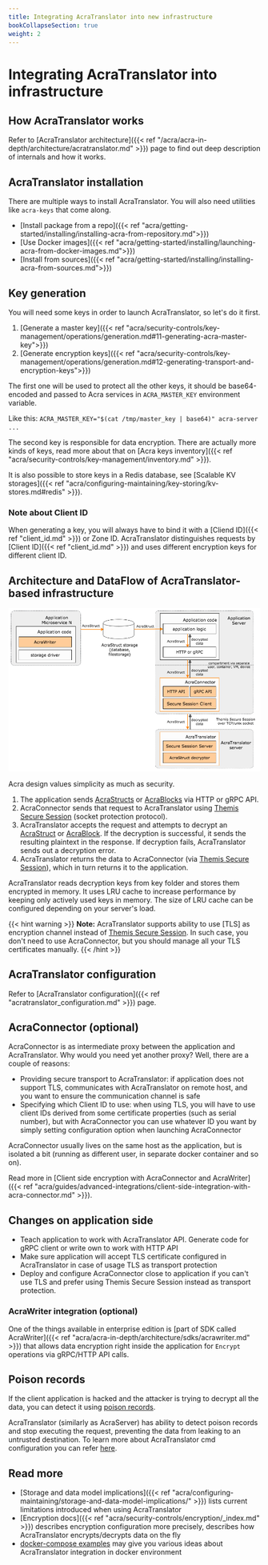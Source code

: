 ```yaml
---
title: Integrating AcraTranslator into new infrastructure
bookCollapseSection: true
weight: 2
---
```


# Integrating AcraTranslator into infrastructure

## How AcraTranslator works

Refer to [AcraTranslator architecture]({{< ref "/acra/acra-in-depth/architecture/acratranslator.md" >}}) page to find out
deep description of internals and how it works.

## AcraTranslator installation

There are multiple ways to install AcraTranslator.
You will also need utilities like `acra-keys` that come along.

* [Install package from a repo]({{< ref "acra/getting-started/installing/installing-acra-from-repository.md">}})
* [Use Docker images]({{< ref "acra/getting-started/installing/launching-acra-from-docker-images.md">}})
* [Install from sources]({{< ref "acra/getting-started/installing/installing-acra-from-sources.md">}})

## Key generation

You will need some keys in order to launch AcraTranslator, so let's do it first.

1. [Generate a master key]({{< ref "acra/security-controls/key-management/operations/generation.md#11-generating-acra-master-key">}})
2. [Generate encryption keys]({{< ref "acra/security-controls/key-management/operations/generation.md#12-generating-transport-and-encryption-keys">}})

The first one will be used to protect all the other keys,
it should be base64-encoded and passed to Acra services in `ACRA_MASTER_KEY` environment variable.

Like this: `ACRA_MASTER_KEY="$(cat /tmp/master_key | base64)" acra-server ...`

The second key is responsible for data encryption.
There are actually more kinds of keys, read more about that on
[Acra keys inventory]({{< ref "acra/security-controls/key-management/inventory.md" >}}).

It is also possible to store keys in a Redis database, see
[Scalable KV storages]({{< ref "acra/configuring-maintaining/key-storing/kv-stores.md#redis" >}}).

### Note about Client ID

When generating a key, you will always have to bind it with a [Cliend ID]({{< ref "client_id.md" >}}) or Zone ID.
AcraTranslator distinguishes requests by [Client ID]({{< ref "client_id.md" >}}) and uses different encryption keys for 
different client ID.

## Architecture and DataFlow of AcraTranslator-based infrastructure

![](/files/data-flow/acra-archi-translator-writer.png)

Acra design values simplicity as much as security.

1. The application sends [AcraStructs](/acra/acra-in-depth/data-structures/acrastruct/) or 
   [AcraBlocks](/acra/acra-in-depth/data-structures/acrablock/) via HTTP or gRPC API.
2. AcraConnector sends that request to AcraTranslator using [Themis Secure Session](/themis/crypto-theory/cryptosystems/secure-session/) 
   (socket protection protocol).
3. AcraTranslator accepts the request and attempts to decrypt an [AcraStruct](/acra/acra-in-depth/data-structures/acrastruct/) 
   or [AcraBlock](/acra/acra-in-depth/data-structures/acrablock/). If the decryption is successful, it sends the 
   resulting plaintext in the response. If decryption fails, AcraTranslator sends out a decryption error.
4. AcraTranslator returns the data to AcraConnector (via [Themis Secure Session](/themis/crypto-theory/cryptosystems/secure-session/)), 
   which in turn returns it to the application.

AcraTranslator reads decryption keys from key folder and stores them encrypted in memory. It uses LRU cache to increase
performance by keeping only actively used keys in memory. The size of LRU cache can be configured depending on your
server's load.

{{< hint warning >}}
**Note:**
AcraTranslator supports ability to use [TLS] as encryption channel instead of [Themis Secure Session](/themis/crypto-theory/cryptosystems/secure-session/).
In such case, you don't need to use AcraConnector, but you should manage all your TLS certificates manually.
{{< /hint >}}

## AcraTranslator configuration

Refer to [AcraTranslator configuration]({{< ref "acratranslator_configuration.md" >}}) page.

## AcraConnector (optional)

AcraConnector is as intermediate proxy between the application and AcraTranslator.
Why would you need yet another proxy? Well, there are a couple of reasons:

* Providing secure transport to AcraTranslator:
  if application does not support TLS, communicates with AcraTranslator on remote host, and you want to ensure the 
  communication channel is safe
* Specifying which Client ID to use:
  when using TLS, you will have to use client IDs derived from some certificate properties (such as serial number),
  but with AcraConnector you can use whatever ID you want by simply setting configuration option when launching AcraConnector

AcraConnector usually lives on the same host as the application, but is isolated a bit
(running as different user, in separate docker container and so on).

Read more in [Client side encryption with AcraConnector and AcraWriter]({{< ref "acra/guides/advanced-integrations/client-side-integration-with-acra-connector.md" >}}).

## Changes on application side

* Teach application to work with AcraTranslator API. Generate code for gRPC client or write own to work with HTTP API
* Make sure application will accept TLS certificate configured in AcraTranslator in case of usage TLS as transport protection
* Deploy and configure AcraConnector close to application if you can't use TLS and prefer using Themis Secure Session instead as transport protection.

### AcraWriter integration (optional)

One of the things available in enterprise edition is
[part of SDK called AcraWriter]({{< ref "acra/acra-in-depth/architecture/sdks/acrawriter.md" >}})
that allows data encryption right inside the application for `Encrypt` operations via gRPC/HTTP API calls.


## Poison records

If the client application is hacked and the attacker is trying to decrypt all the data, you can detect it using [poison records](/acra/security-controls/intrusion-detection/).

AcraTranslator (similarly as AcraServer) has ability to detect poison records and stop executing the request, 
preventing the data from leaking to an untrusted destination.
To learn more about AcraTranslator cmd configuration you can refer [here](/acra/configuring-maintaining/general-configuration/acra-translator/).

## Read more

* [Storage and data model implications]({{< ref "acra/configuring-maintaining/storage-and-data-model-implications/" >}})
  lists current limitations introduced when using AcraTranslator
* [Encryption docs]({{< ref "acra/security-controls/encryption/_index.md" >}})
  describes encryption configuration more precisely, describes how AcraTranslator encrypts/decrypts data on the fly
* [docker-compose examples](https://github.com/cossacklabs/acra/tree/master/docker)
  may give you various ideas about AcraTranslator integration in docker environment
